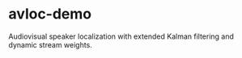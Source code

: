 # avloc-demo
Audiovisual speaker localization with extended Kalman filtering and dynamic stream weights.
